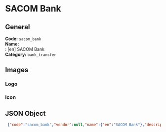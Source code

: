 # SACOM Bank 
## General 
**Code:** `sacom_bank`  
**Name:**  
:	[en] SACOM Bank  
**Category:** `bank_transfer`  
## Images 
### Logo 
### Icon 
## JSON Object 
```json
 {"code":"sacom_bank","vendor":null,"name":{"en":"SACOM Bank"},"description":null,"countries":null,"category":"bank_transfer"}```  
